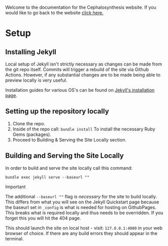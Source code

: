 
Welcome to the documentation for the Cephalosynthesis website. If you would like to go back to the website [click here.](https://cephalosynthesis.github.io/squid-6/)

# Setup 

## Installing Jekyll

Local setup of Jekyll isn't strictly necessary as changes can be made from the git repo itself. Commits will trigger a rebuild of the site via Github Actions. However, if any substantial changes are to be made being able to preview locally is very useful.

Installation guides for various OS's can be found on [Jekyll's installation page](https://jekyllrb.com/docs/installation/). 

## Setting up the repository locally 

1. Clone the repo.
2. Inside of the repo call:
`bundle install`
To install the necessary Ruby Gems (packages).
3. Proceed to Building & Serving the Site Locally section.

## Building and Serving the Site Locally

In order to build and serve the site locally call this command:

``` shell
bundle exec jekyll serve --baseurl ""
```

>[!Important]
> The additional `--baseurl ""` flag _is necessary_ for the site to build locally. This differs from what you will see on the Jekyll Quickstart page because the baseurl set in `_config` is what is needed for hosting on GithubPages. This breaks what is required locally and thus needs to be overridden. If you forget this you will hit the 404 page.

This should launch the site on local host - visit: `127.0.0.1:4000` in your web browser of choice. If there are any build errors they should appear in the terminal.

